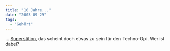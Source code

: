 ```yaml
---
title: "10 Jahre..."
date: "2003-09-29"
tags:
  - "Gehört"
---
```


… [Superstition](http://www.superstition.de/ "..:: welcome to superstition records ::.."), das scheint doch etwas zu sein für den Techno-Opi. Wer ist dabei?
